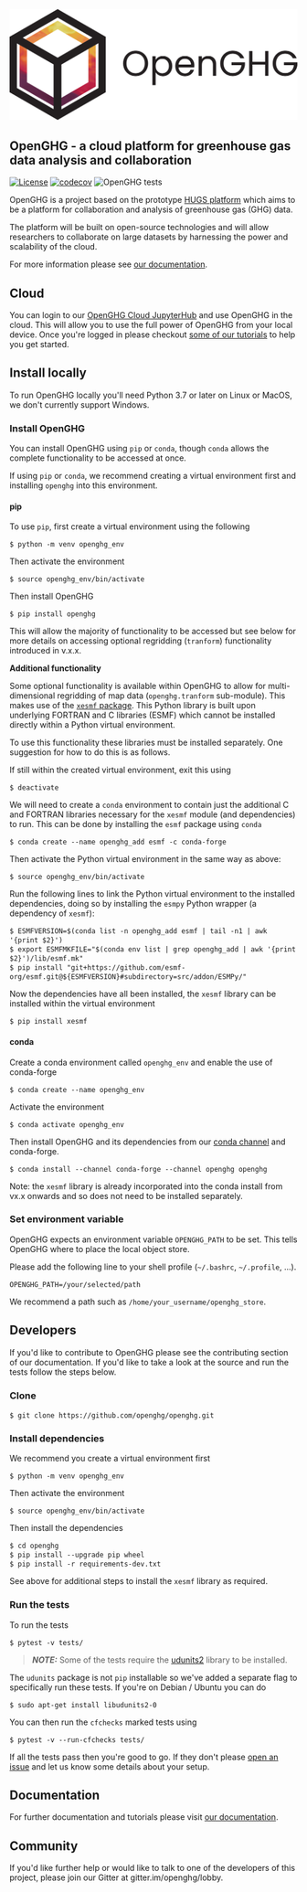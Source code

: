 ![OpenGHG logo](https://github.com/openghg/logo/raw/main/OpenGHG_Logo_Landscape.png)

## OpenGHG - a cloud platform for greenhouse gas data analysis and collaboration

[![License](https://img.shields.io/badge/License-Apache%202.0-blue.svg)](https://opensource.org/licenses/Apache-2.0) [![codecov](https://codecov.io/gh/openghg/openghg/branch/devel/graph/badge.svg)](https://codecov.io/gh/openghg/openghg) ![OpenGHG tests](https://github.com/openghg/openghg/workflows/OpenGHG%20tests/badge.svg?branch=master)

OpenGHG is a project based on the prototype [HUGS platform](https://www.hugs-cloud.com) which aims to be a platform for collaboration and analysis
of greenhouse gas (GHG) data.

The platform will be built on open-source technologies and will allow researchers to collaborate on large datasets by harnessing the
power and scalability of the cloud.

For more information please see [our documentation](https://docs.openghg.org/).

## Cloud

You can login to our [OpenGHG Cloud JupyterHub](https://hub.openghg.org) and use OpenGHG in the cloud. This will allow you to use the full power of OpenGHG from your local device. Once you're logged in please checkout [some of our tutorials](https://docs.openghg.org/tutorials/index.html) to help you get started.

## Install locally

To run OpenGHG locally you'll need Python 3.7 or later on Linux or MacOS, we don't currently support Windows.

### Install OpenGHG

You can install OpenGHG using `pip` or `conda`, though `conda` allows the complete functionality to be accessed at once.

If using `pip` or `conda`, we recommend creating a virtual environment first and installing `openghg` into this environment.

#### pip

To use `pip`, first create a virtual environment using the following
```
$ python -m venv openghg_env
```

Then activate the environment

```
$ source openghg_env/bin/activate
```

Then install OpenGHG

```
$ pip install openghg
```

This will allow the majority of functionality to be accessed but see below for more details on accessing optional regridding (`tranform`) functionality introduced in v.x.x.

**Additional functionality**

Some optional functionality is available within OpenGHG to allow for multi-dimensional regridding of map data (`openghg.tranform` sub-module). This makes use of the [`xesmf` package](https://xesmf.readthedocs.io/en/latest/). This Python library is built upon underlying FORTRAN and C libraries (ESMF) which cannot be installed directly within a Python virtual environment.

To use this functionality these libraries must be installed separately. One suggestion for how to do this is as follows.

If still within the created virtual environment, exit this using
```
$ deactivate
```

We will need to create a `conda` environment to contain just the additional C and FORTRAN libraries necessary for the `xesmf` module (and dependencies) to run. This can be done by installing the `esmf` package using `conda`
```
$ conda create --name openghg_add esmf -c conda-forge
```

Then activate the Python virtual environment in the same way as above:
```
$ source openghg_env/bin/activate
```

Run the following lines to link the Python virtual environment to the installed dependencies, doing so by installing the `esmpy` Python wrapper (a dependency of `xesmf`):
```
$ ESMFVERSION=$(conda list -n openghg_add esmf | tail -n1 | awk '{print $2}')
$ export ESMFMKFILE="$(conda env list | grep openghg_add | awk '{print $2}')/lib/esmf.mk"
$ pip install "git+https://github.com/esmf-org/esmf.git@${ESMFVERSION}#subdirectory=src/addon/ESMPy/"
```

Now the dependencies have all been installed, the `xesmf` library can be installed within the virtual environment
```
$ pip install xesmf
```

#### conda

Create a conda environment called `openghg_env` and enable the use of conda-forge

```
$ conda create --name openghg_env
```

Activate the environment

```
$ conda activate openghg_env
```

Then install OpenGHG and its dependencies from our [conda channel](https://anaconda.org/openghg/openghg)
and conda-forge.

```
$ conda install --channel conda-forge --channel openghg openghg
```

Note: the `xesmf` library is already incorporated into the conda install from vx.x onwards and so does not need to be installed separately.

### Set environment variable

OpenGHG expects an environment variable `OPENGHG_PATH` to be set. This tells OpenGHG where to place the local object store.

Please add the following line to your shell profile (`~/.bashrc`, `~/.profile`, ...).

```
OPENGHG_PATH=/your/selected/path
```

We recommend a path such as `/home/your_username/openghg_store`.

## Developers

If you'd like to contribute to OpenGHG please see the contributing section of our documentation. If you'd like to take a look at the source and run the tests follow the steps below.

### Clone

```
$ git clone https://github.com/openghg/openghg.git
```

### Install dependencies

We recommend you create a virtual environment first

```
$ python -m venv openghg_env
```

Then activate the environment

```
$ source openghg_env/bin/activate
```

Then install the dependencies

```
$ cd openghg
$ pip install --upgrade pip wheel
$ pip install -r requirements-dev.txt
```

See above for additional steps to install the `xesmf` library as required.

### Run the tests

To run the tests

```
$ pytest -v tests/
```

> **_NOTE:_**  Some of the tests require the [udunits2](https://www.unidata.ucar.edu/software/udunits/) library to be installed.

The `udunits` package is not `pip` installable so we've added a separate flag to specifically run these tests. If you're on Debian / Ubuntu you can do

```
$ sudo apt-get install libudunits2-0
```

You can then run the `cfchecks` marked tests using

```
$ pytest -v --run-cfchecks tests/
```

If all the tests pass then you're good to go. If they don't please [open an issue](https://github.com/openghg/openghg/issues/new) and let us
know some details about your setup.

## Documentation

For further documentation and tutorials please visit [our documentation](https://docs.openghg.org/).

## Community

If you'd like further help or would like to talk to one of the developers of this project, please join
our Gitter at gitter.im/openghg/lobby.
